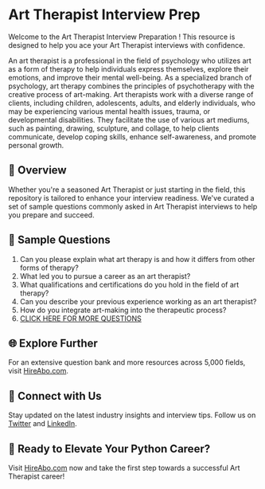 # Art Therapist Interview Prep

Welcome to the Art Therapist Interview Preparation ! This resource is designed to help you ace your Art Therapist interviews with confidence.

An art therapist is a professional in the field of psychology who utilizes art as a form of therapy to help individuals express themselves, explore their emotions, and improve their mental well-being. As a specialized branch of psychology, art therapy combines the principles of psychotherapy with the creative process of art-making. Art therapists work with a diverse range of clients, including children, adolescents, adults, and elderly individuals, who may be experiencing various mental health issues, trauma, or developmental disabilities. They facilitate the use of various art mediums, such as painting, drawing, sculpture, and collage, to help clients communicate, develop coping skills, enhance self-awareness, and promote personal growth.

## 🚀 Overview

Whether you're a seasoned Art Therapist or just starting in the field, this repository is tailored to enhance your interview readiness. We've curated a set of sample questions commonly asked in Art Therapist interviews to help you prepare and succeed.

## 📝 Sample Questions

1. Can you please explain what art therapy is and how it differs from other forms of therapy?
2. What led you to pursue a career as an art therapist?
3. What qualifications and certifications do you hold in the field of art therapy?
4. Can you describe your previous experience working as an art therapist?
5. How do you integrate art-making into the therapeutic process?
6. [CLICK HERE FOR MORE QUESTIONS](https://hireabo.com/job/7_0_27/Art%20Therapist)

## 🌐 Explore Further

For an extensive question bank and more resources across 5,000 fields, visit [HireAbo.com](https://www.hireabo.com).

## 📱 Connect with Us

Stay updated on the latest industry insights and interview tips. Follow us on [Twitter](https://twitter.com/hireabo) and [LinkedIn](https://www.linkedin.com/in/hire-abo-3609972a8/).

## 🚀 Ready to Elevate Your Python Career?

Visit [HireAbo.com](https://www.hireabo.com) now and take the first step towards a successful Art Therapist career!